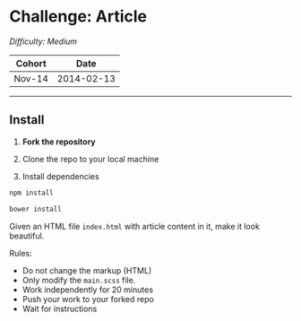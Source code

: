 # Challenge: Article

*Difficulty: Medium*

| Cohort | Date       |
|--------|------------|
| Nov-14 | 2014-02-13 |

---

## Install

1. __Fork the repository__

1.  Clone the repo to your local machine
  
2.  Install dependencies

  ```bash
  npm install
  
  bower install
  ```
  
Given an HTML file `index.html` with article content in it, make it look beautiful.

Rules:

- Do not change the markup (HTML)
- Only modify the `main.scss` file.
- Work independently for 20 minutes
- Push your work to your forked repo
- Wait for instructions

